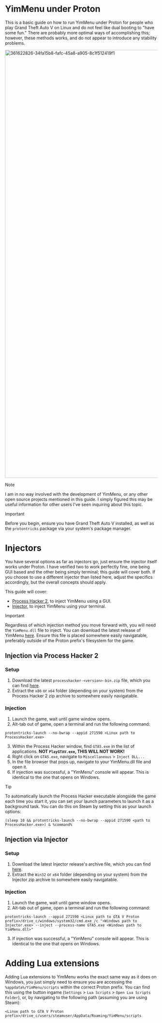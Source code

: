 # YimMenu under Proton
This is a basic guide on how to run YimMenu under Proton for people who play Grand Theft Auto V on Linux and do not feel like dual booting to "have some fun." There are probably more optimal ways of accomplishing this; however, these methods works, and do not appear to introduce any stability problems.

<img width="2559" height="1409" alt="361622826-34fa15b8-fafc-45a8-a905-8c1f512419f1" src="https://github.com/user-attachments/assets/a0f5eef7-1463-4d3f-8133-89580c1506b2" />


> [!NOTE]
> I am in no way involved with the development of YimMenu, or any other open source projects mentioned in this guide. I simply figured this may be useful information for other users I've seen inquiring about this topic.

> [!IMPORTANT]
Before you begin, ensure you have Grand Theft Auto V installed, as well as the `protontricks` package via your system's package manager.

# Injectors
You have several options as far as injectors go, just ensure the injector itself works under Proton. I have verified two to work perfectly fine, one being GUI based and the other being simply terminal; this guide will cover both. If you choose to use a different injector than listed here, adjust the specifics accordingly, but the overall concepts should apply.

This guide will cover:
- [Process Hacker 2](https://github.com/lucasg/processhacker2), to inject YimMenu using a GUI.
- [Injector](https://github.com/nefarius/Injector), to inject YimMenu using your terminal.

> [!IMPORTANT]
> Regardless of which injection method you move forward with, you will need the `YimMenu.dll` file to inject. You can download the latest release of YimMenu [here](https://github.com/YimMenu/YimMenu/releases/nightly). Ensure this file is placed somewhere easily navigatable, preferably outside of the Proton prefix's filesystem for the game.

## Injection via Process Hacker 2
### Setup
1. Download the latest `processhacker-<version>-bin.zip` file, which you can find [here](https://sourceforge.net/projects/processhacker/files/processhacker2/).
2. Extract the `x86` or `x64` folder (depending on your system) from the Process Hacker 2 zip archive to somewhere easily navigatable.

### Injection
1. Launch the game, wait until game window opens.
2. Alt-tab out of game, open a terminal and run the following command:
```
protontricks-launch --no-bwrap --appid 271590 <Linux path to ProcessHacker.exe>
```
3. Within the Process Hacker window, find ``GTA5.exe`` in the list of applications. **NOT ``PlayGTAV.exe``, THIS WILL NOT WORK!**
4. Right click on ``GTA5.exe``, navigate to ``Miscellaneous`` > ``Inject DLL...``
5. In the file browser that pops up, navigate to your YimMenu.dll file and open it.
6. If injection was successful, a "YimMenu" console will appear. This is identical to the one that opens on Windows.

> [!TIP]
> To automatically launch the Process Hacker executable alongside the game each time you start it, you can set your launch parameters to launch it as a background task. You can do this on Steam by setting this as your launch options:
> ```
> (sleep 10 && protontricks-launch --no-bwrap --appid 271590 <path to ProcessHacker.exe>) & %command%
> ```

## Injection via Injector
### Setup
1. Download the latest Injector release's archive file, which you can find [here](https://github.com/nefarius/Injector/releases/).
2. Extract the `Win32` or `x64` folder (depending on your system) from the Injector zip archive to somewhere easily navigatable.
  
### Injection
1. Launch the game, wait until game window opens.
2. Alt-tab out of game, open a terminal and run the following command:
```
protontricks-launch --appid 271590 <Linux path to GTA V Proton prefix>/drive_c/windows/system32/cmd.exe /c "<Windows path to Injector.exe> --inject --process-name GTA5.exe <Windows path to YimMenu.dll>"
```
3. If injection was successful, a "YimMenu" console will appear. This is identical to the one that opens on Windows.

# Adding Lua extensions
Adding Lua extensions to YimMenu works the exact same way as it does on Windows, you just simply need to ensure you are accessing the `%appdata%/YimMenu/scripts` within the correct Proton prefix. You can find this using the button ingame (`Settings` > `Lua Scripts` > `Open Lua Scripts Folder`), or, by navigating to the following path (assuming you are using Steam):
```
<Linux path to GTA V Proton prefix>/drive_c/users/steamuser/AppData/Roaming/YimMenu/scripts
